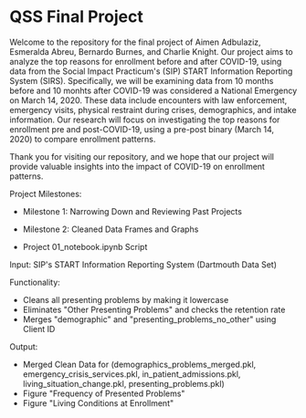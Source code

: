 # QSS Final Project 

Welcome to the repository for the final project of Aimen Adbulaziz, Esmeralda Abreu, Bernardo Burnes, and Charlie Knight. Our project aims to analyze the top reasons for enrollment before and after COVID-19, using data from the Social Impact Practicum's (SIP) START Information Reporting System (SIRS). Specifically, we will be examining data from 10 months before and 10 monhts after COVID-19 was considered a National Emergency on March 14, 2020. These data include encounters with law enforcement, emergency visits, physical restraint during crises, demographics, and intake information. Our research will focus on investigating the top reasons for enrollment pre and post-COVID-19, using a pre-post binary (March 14, 2020) to compare enrollment patterns. 

Thank you for visiting our repository, and we hope that our project will provide valuable insights into the impact of COVID-19 on enrollment patterns.

Project Milestones:
- Milestone 1: Narrowing Down and Reviewing Past Projects 
- Milestone 2: Cleaned Data Frames and Graphs

- Project 01_notebook.ipynb Script

Input: SIP's START Information Reporting System (Dartmouth Data Set)

Functionality:
- Cleans all presenting problems by making it lowercase
- Eliminates "Other Presenting Problems" and checks the retention rate
- Merges "demographic" and "presenting_problems_no_other" using Client ID

Output: 
- Merged Clean Data for (demographics_problems_merged.pkl, emergency_crisis_services.pkl, in_patient_admissions.pkl, living_situation_change.pkl, presenting_problems.pkl)
- Figure "Frequency of Presented Problems"
- Figure "Living Conditions at Enrollment"
